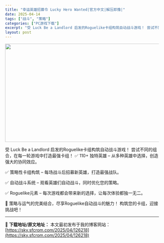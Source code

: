 ```yaml
---
title: "幸运英雄招募令 Lucky Hero Wanted|官方中文|解压即撸|"
date: 2025-04-14
tags: ["战斗", "策略"]
categories: ["PC游戏下载"]
excerpt: "受 Luck Be a Landlord 启发的Roguelike卡组构筑自动战斗游戏！ 尝试不同的组合，在每一轮游戏中打造最强卡组！ ✅ 110+ 独特英雄 – 从多种英雄中选择，创造强大的协同效应。 ✅ 策略性卡组构筑 – 每场战斗后招募新英雄，打造最强战队。 ✅ 自动战斗系统 – 观看英雄们自&hellip;"
layout: post
---
```


<img class="aligncenter size-full wp-image-126214" src="https://sky.sfcrom.com/wp-content/uploads/2025/04/2025041408192558.webp" alt="" width="570" height="321" />

受 Luck Be a Landlord 启发的Roguelike卡组构筑自动战斗游戏！ 尝试不同的组合，在每一轮游戏中打造最强卡组！
✅ 110+ 独特英雄 – 从多种英雄中选择，创造强大的协同效应。

✅ 策略性卡组构筑 – 每场战斗后招募新英雄，打造最强战队。

✅ 自动战斗系统 – 观看英雄们自动战斗，同时优化您的策略。

✅ Roguelike元素 – 每次游戏都会带来新的选择，让每次体验都独一无二。

🎲 策略与运气的完美结合，尽享Roguelike自动战斗的魅力！
构筑您的卡组，迎接挑战吧！

---
📖 **下载地址/原文地址：** 本文最初发布于我的博客网站：[https://sky.sfcrom.com/2025/04/126218](https://sky.sfcrom.com/2025/04/126218)
